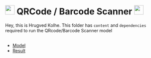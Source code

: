  # <img src="https://media.giphy.com/media/iY8CRBdQXODJSCERIr/giphy.gif" width="30px"> QRCode / Barcode Scanner <img src="https://media.giphy.com/media/iY8CRBdQXODJSCERIr/giphy.gif" width="30px"> </br>

 Hey, this is Hrugved Kolhe. This folder has `content` and `dependencies` required to run the QRcode/Barcode Scanner model </br> </br>

 - [Model](https://github.com/hrugved06/QR-Barcode-Scanner/tree/main/Model)
 - [Result](https://github.com/hrugved06/QR-Barcode-Scanner/tree/main/Model)
 